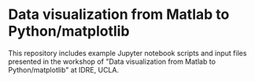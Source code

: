 # Data visualization from Matlab to Python/matplotlib

This repository includes example Jupyter notebook scripts and input files presented in the workshop of "Data visualization from Matlab to Python/matplotlib" at IDRE, UCLA.
